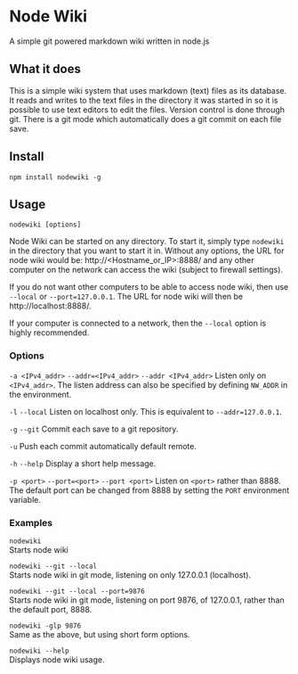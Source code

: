 # Node Wiki

A simple git powered markdown wiki written in node.js

## What it does

This is a simple wiki system that uses markdown (text) files as its
database. It reads and writes to the text files in the directory it was
started in so it is possible to use text editors to edit the files.
Version control is done through git. There is a git mode which
automatically does a git commit on each file save.


## Install

    npm install nodewiki -g


## Usage

    nodewiki [options]

Node Wiki can be started on any directory. To start it, simply type
`nodewiki` in the directory that you want to start it in. Without any
options, the URL for node wiki would be: http://<Hostname_or_IP>:8888/
and any other computer on the network can access the wiki (subject to
firewall settings).

If you do not want other computers to be able to access node wiki, then
use `--local` or `--port=127.0.0.1`. The URL for node wiki will then be
http://localhost:8888/.

If your computer is connected to a network, then the `--local` option is
highly recommended.


### Options
`-a <IPv4_addr>`
`--addr=<IPv4_addr>`
`--addr <IPv4_addr>`
Listen only on `<IPv4_addr>`. The listen address can also be specified by defining `NW_ADDR` in the environment.

`-l`
`--local`
Listen on localhost only. This is equivalent to `--addr=127.0.0.1`.

`-g`
`--git`
Commit each save to a git repository.

`-u`
Push each commit automatically default remote.

`-h`
`--help`
Display a short help message.

`-p <port>`
`--port=<port>`
`--port <port>`
Listen on `<port>` rather than 8888. The default port can be changed
from 8888 by setting the `PORT` environment variable.

### Examples

`nodewiki`  
Starts node wiki

`nodewiki --git --local`  
Starts node wiki in git mode, listening on only 127.0.0.1 (localhost).

`nodewiki --git --local --port=9876`  
Starts node wiki in git mode, listening on port 9876, of 127.0.0.1,
rather than the default port, 8888.

`nodewiki -glp 9876`  
Same as the above, but using short form options.

`nodewiki --help`  
Displays node wiki usage.
